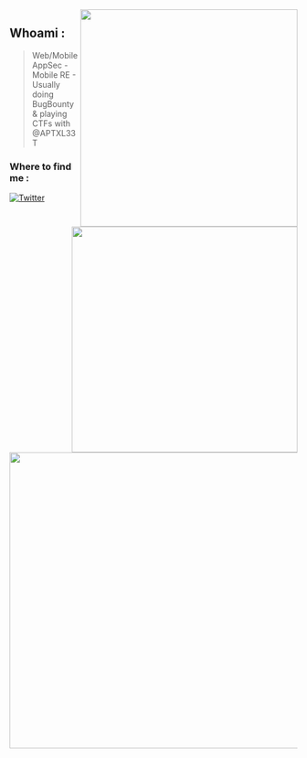 <img align='right' src="https://github-readme-stats.vercel.app/api?username=TebbaaX&show_icons=true&theme=dark" width="380">

## Whoami : 
> Web/Mobile AppSec - Mobile RE - Usually doing BugBounty & playing CTFs with @APTXL33T

<img align='right' src="https://github-readme-stats.vercel.app/api/top-langs/?username=TebbaaX" width="395">
<h3>Where to find me : </h3>
<p> <a href="https://twitter.com/TebbaaX" target="_blank"><img alt="Twitter" src="https://img.shields.io/badge/twitter-%231DA1F2.svg?&style=for-the-badge&logo=twitter&logoColor=white" /></a> 
</p>
<img src="http://www.astroclaudine.fr/oukaimeden/Data/ImageLastFTP_AllSKY.jpg" width="518px">
